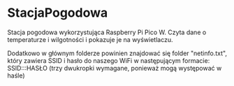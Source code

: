 # StacjaPogodowa
Stacja pogodowa wykorzystująca Raspberry Pi Pico W. Czyta dane o temperaturze i wilgotności i pokazuje je na wyświetlaczu.

Dodatkowo w głównym folderze powinien znajdować się folder "netinfo.txt", który zawiera SSID i hasło do naszego WiFi w następującym formacie:
SSID:::HASŁO   (trzy dwukropki wymagane, ponieważ mogą występować w haśle)
